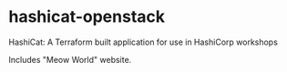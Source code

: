 # hashicat-openstack

HashiCat: A Terraform built application for use in HashiCorp workshops

Includes "Meow World" website.